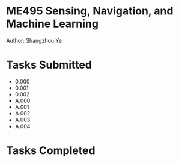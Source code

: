 # ME495 Sensing, Navigation, and Machine Learning
Author: Shangzhou Ye

# Tasks Submitted

- 0.000
- 0.001
- 0.002
- A.000
- A.001
- A.002
- A.003
- A.004

# Tasks Completed
